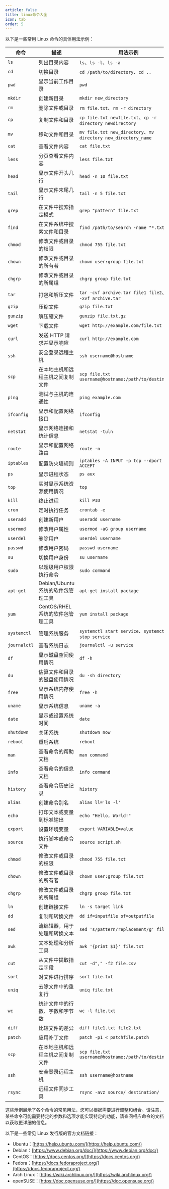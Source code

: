 ```yaml
---
article: false
title: linux命令大全
icon: tab
order: 5
---
```

以下是一些常用 Linux 命令的具体用法示例：

| 命令                 | 描述                                     | 用法示例                                                         |
| -------------------- | ---------------------------------------- | ---------------------------------------------------------------- |
| `ls`                 | 列出目录内容                             | `ls`、`ls -l`、`ls -a`                                           |
| `cd`                 | 切换目录                                 | `cd /path/to/directory`、`cd ..`                                  |
| `pwd`                | 显示当前工作目录                         | `pwd`                                                            |
| `mkdir`              | 创建新目录                               | `mkdir new_directory`                                            |
| `rm`                 | 删除文件或目录                           | `rm file.txt`、`rm -r directory`                                  |
| `cp`                 | 复制文件和目录                           | `cp file.txt newfile.txt`、`cp -r directory newdirectory`         |
| `mv`                 | 移动文件和目录                           | `mv file.txt new_directory`、`mv directory new_directory_name`     |
| `cat`                | 查看文件内容                             | `cat file.txt`                                                   |
| `less`               | 分页查看文件内容                         | `less file.txt`                                                  |
| `head`               | 显示文件开头几行                         | `head -n 10 file.txt`                                            |
| `tail`               | 显示文件末尾几行                         | `tail -n 5 file.txt`                                             |
| `grep`               | 在文件中搜索指定模式                     | `grep "pattern" file.txt`                                        |
| `find`               | 在文件系统中搜索文件和目录               | `find /path/to/search -name "*.txt"`                             |
| `chmod`              | 修改文件或目录的权限                     | `chmod 755 file.txt`                                             |
| `chown`              | 修改文件或目录的所有者                   | `chown user:group file.txt`                                      |
| `chgrp`              | 修改文件或目录的所属组                   | `chgrp group file.txt`                                           |
| `tar`                | 打包和解压文件                           | `tar -cvf archive.tar file1 file2`、`tar -xvf archive.tar`        |
| `gzip`               | 压缩文件                                 | `gzip file.txt`                                                  |
| `gunzip`             | 解压缩文件                               | `gunzip file.txt.gz`                                             |
| `wget`               | 下载文件                                 | `wget http://example.com/file.txt`                                |
| `curl`               | 发送 HTTP 请求并显示响应                 | `curl http://example.com`                                         |
| `ssh`                | 安全登录远程主机                         | `ssh username@hostname`                                          |
| `scp`                | 在本地主机和远程主机之间复制文件         | `scp file.txt username@hostname:/path/to/destination`             |
| `ping`               | 测试与主机的连通性                       | `ping example.com`                                               |
| `ifconfig`           | 显示和配置网络接口                       | `ifconfig`                                                       |
| `netstat`            | 显示网络连接和统计信息                   | `netstat -tuln`                                                  |
| `route`              | 显示和配置网络路由                       | `route -n`                                                       |
| `iptables`           | 配置防火墙规则                           | `iptables -A INPUT -p tcp --dport 80 -j ACCEPT`                   |
| `ps`                 | 显示进程状态                             | `ps aux`                                                         |
| `top`                | 实时显示系统资源使用情况                 | `top`                                                            |
| `kill`               | 终止进程                                 | `kill PID`                                                       |
| `cron`               | 定时执行任务                             | `crontab -e`                                                     |
| `useradd`            | 创建新用户                               | `useradd username`                                               |
| `usermod`            | 修改用户属性                             | `usermod -aG group username`                                     |
| `userdel`            | 删除用户                                 | `userdel username`                                               |
| `passwd`             | 修改用户密码                             | `passwd username`                                                |
| `su`                 | 切换用户身份                             | `su username`                                                    |
| `sudo`               | 以超级用户权限执行命令                   | `sudo command`                                                   |
| `apt-get`            | Debian/Ubuntu 系统的软件包管理工具        | `apt-get install package`                                        |
| `yum`                | CentOS/RHEL 系统的软件包管理工具          | `yum install package`                                            |
| `systemctl`          | 管理系统服务                             | `systemctl start service`、`systemctl stop service`               |
| `journalctl`         | 查看系统日志                             | `journalctl -u service`                                          |
| `df`                 | 显示磁盘空间使用情况                     | `df -h`                                                          |
| `du`                 | 估算文件和目录的磁盘使用情况             | `du -sh directory`                                               |
| `free`               | 显示系统内存使用情况                     | `free -h`                                                        |
| `uname`              | 显示系统信息                             | `uname -a`                                                       |
| `date`               | 显示或设置系统时间                       | `date`                                                           |
| `shutdown`           | 关闭系统                                 | `shutdown now`                                                   |
| `reboot`             | 重启系统                                 | `reboot`                                                         |
| `man`                | 查看命令的帮助文档                       | `man command`                                                    |
| `info`               | 查看命令的信息文档                       | `info command`                                                   |
| `history`            | 查看命令历史记录                         | `history`                                                        |
| `alias`              | 创建命令别名                             | `alias ll='ls -l'`                                               |
| `echo`               | 打印文本或变量到标准输出                 | `echo "Hello, World!"`                                           |
| `export`             | 设置环境变量                             | `export VARIABLE=value`                                          |
| `source`             | 执行脚本或命令文件                       | `source script.sh`                                               |
| `chmod`              | 修改文件或目录的权限                     | `chmod 755 file.txt`                                             |
| `chown`              | 修改文件或目录的所有者                   | `chown user:group file.txt`                                      |
| `chgrp`              | 修改文件或目录的所属组                   | `chgrp group file.txt`                                           |
| `ln`                 | 创建链接文件                             | `ln -s target link`                                              |
| `dd`                 | 复制和转换文件                           | `dd if=inputfile of=outputfile`                                  |
| `sed`                | 流编辑器，用于处理和转换文本             | `sed 's/pattern/replacement/g' file.txt`                         |
| `awk`                | 文本处理和分析工具                       | `awk '{print $1}' file.txt`                                      |
| `cut`                | 从文件中提取指定字段                     | `cut -d"," -f2 file.csv`                                         |
| `sort`               | 对文件进行排序                           | `sort file.txt`                                                  |
| `uniq`               | 去除文件中的重复行                       | `uniq file.txt`                                                  |
| `wc`                 | 统计文件中的行数、字数和字节数           | `wc -l file.txt`                                                 |
| `diff`               | 比较文件的差异                           | `diff file1.txt file2.txt`                                       |
| `patch`              | 应用补丁文件                             | `patch -p1 < patchfile.patch`                                    |
| `scp`                | 在本地主机和远程主机之间复制文件         | `scp file.txt username@hostname:/path/to/destination`             |
| `ssh`                | 安全登录远程主机                         | `ssh username@hostname`                                          |
| `rsync`              | 远程文件同步工具                         | `rsync -avz source/ destination/`                                |

这些示例展示了各个命令的常见用法，您可以根据需要进行调整和组合。请注意，某些命令可能需要特定的参数和选项才能实现特定的功能，请查阅相应命令的文档以获取更详细的信息。

以下是一些常见 Linux 发行版的官方文档链接：

- Ubuntu：[https://help.ubuntu.com/](https://help.ubuntu.com/)
- Debian：[https://www.debian.org/doc/](https://www.debian.org/doc/)
- CentOS：[https://docs.centos.org/](https://docs.centos.org/)
- Fedora：[https://docs.fedoraproject.org/](https://docs.fedoraproject.org/)
- Arch Linux：[https://wiki.archlinux.org/](https://wiki.archlinux.org/)
- openSUSE：[https://doc.opensuse.org/](https://doc.opensuse.org/)

